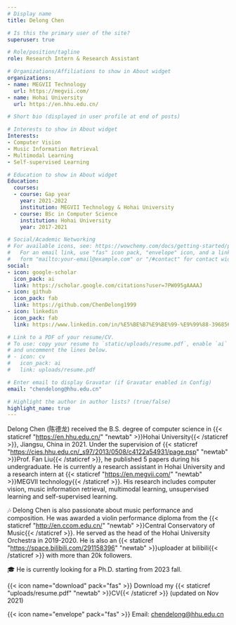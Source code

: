 ```yaml
---
# Display name
title: Delong Chen

# Is this the primary user of the site?
superuser: true

# Role/position/tagline
role: Research Intern & Research Assistant

# Organizations/Affiliations to show in About widget
organizations:
- name: MEGVII Technology
  url: https://megvii.com/
- name: Hohai University
  url: https://en.hhu.edu.cn/

# Short bio (displayed in user profile at end of posts)

# Interests to show in About widget
Interests:
- Computer Vision
- Music Information Retrieval
- Multimodal Learning
- Self-supervised Learning

# Education to show in About widget
Education:
  courses:
  - course: Gap year
    year: 2021-2022
    institution: MEGVII Technology & Hohai University
  - course: BSc in Computer Science
    institution: Hohai University
    year: 2017-2021

# Social/Academic Networking
# For available icons, see: https://wowchemy.com/docs/getting-started/page-builder/#icons
#   For an email link, use "fas" icon pack, "envelope" icon, and a link in the
#   form "mailto:your-email@example.com" or "/#contact" for contact widget.
social:
- icon: google-scholar 
  icon_pack: ai
  link: https://scholar.google.com/citations?user=7PW095gAAAAJ
- icon: github
  icon_pack: fab
  link: https://github.com/ChenDelong1999
- icon: linkedin
  icon_pack: fab
  link: https://www.linkedin.com/in/%E5%BE%B7%E9%BE%99-%E9%99%88-39685615b

# Link to a PDF of your resume/CV.
# To use: copy your resume to `static/uploads/resume.pdf`, enable `ai` icons in `params.toml`, 
# and uncomment the lines below.
# - icon: cv
#   icon_pack: ai
#   link: uploads/resume.pdf

# Enter email to display Gravatar (if Gravatar enabled in Config)
email: "chendelong@hhu.edu.cn"

# Highlight the author in author lists? (true/false)
highlight_name: true
---
```


Delong Chen (陈德龙) received the B.S. degree of computer science in {{< staticref "https://en.hhu.edu.cn/" "newtab" >}}Hohai University{{< /staticref >}}, Jiangsu, China in 2021. 
Under the supervision of {{< staticref "https://cies.hhu.edu.cn/_s97/2013/0508/c4122a54931/page.psp" "newtab" >}}Prof. Fan Liu{{< /staticref >}}, he published 5 papers during his undergraduate.
He is currently a research assistant in Hohai University and a research intern at {{< staticref "https://en.megvii.com/" "newtab" >}}MEGVII technology{{< /staticref >}}. 
His research includes computer vision, music information retrieval, multimodal learning, unsupervised learning and self-supervised learning. 

🎶 Delong Chen is also passionate about music performance and composition. He was awarded a violin performance diploma from the {{< staticref "http://en.ccom.edu.cn/" "newtab" >}}Central Conservatory of Music{{< /staticref >}}. 
He served as the head of the Hohai University Orchestra in 2019-2020. 
He is also an {{< staticref "https://space.bilibili.com/291158396" "newtab" >}}uploader at bilibili{{< /staticref >}} with more than 20k followers.

🎓 He is currently looking for a Ph.D. starting from 2023 fall.

{{< icon name="download" pack="fas" >}} Download my {{< staticref "uploads/resume.pdf" "newtab" >}}CV{{< /staticref >}} (updated on Nov 2021)

{{< icon name="envelope" pack="fas" >}} Email: chendelong@hhu.edu.cn


